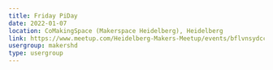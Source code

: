 ```yaml
---
title: Friday PiDay
date: 2022-01-07
location: CoMakingSpace (Makerspace Heidelberg), Heidelberg
link: https://www.meetup.com/Heidelberg-Makers-Meetup/events/bflvnsydccbkb/
usergroup: makershd
type: usergroup
---
```


